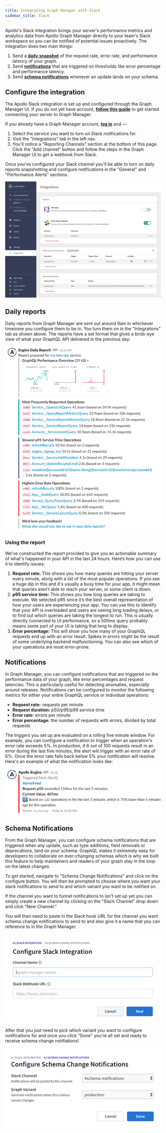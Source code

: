 ```yaml
---
title: Integrating Graph Manager with Slack
sidebar_title: Slack
---
```


Apollo's Slack integration brings your server's performance metrics and analytics data from Apollo Graph Manager directly to your team's Slack workspace so you can be notified of potential issues proactively. The integration does two main things:

1. Send a [**daily snapshot**](#daily-reports) of the request rate, error rate, and performance latency of your graph.
2. Send [**notifications**](#notifications) that are triggered on thresholds like error percentage and performance latency.
3. Send [**schema notifications**](#schema-notifications) whenever an update lands on your schema.

## Configure the integration

The Apollo Slack integration is set up and configured through the Graph Manager UI. If you do not yet have account, [**follow this guide**](https://www.apollographql.com/docs/apollo-server/features/metrics/#Apollo-Graph-Manager) to get started connecting your server to Graph Manager.

If you already have a Graph Manager account, [**log in**](https://engine.apollographql.com) and ––

1. Select the service you want to turn on Slack notifications for.
1. Visit the "Integrations" tab in the left nav.
1. You'll notice a "Reporting Channels" section at the bottom of this page. Click the "Add channel" button and follow the steps in the Graph Manager UI to get a webhook from Slack.

Once you've configured your Slack channel you'll be able to turn on daily reports snapshotting and configure notifications in the "General" and "Performance Alerts" sections.

![The Integrations tab in Graph Manager](./img/integrations/integrations-tab.png)

## Daily reports

Daily reports from Graph Manager are sent out around 9am in whichever timezone you configure them to be in. You turn them on in the "Integrations" tab as shown above. The reports have a set format that gives a birds-eye view of what your GraphQL API delivered in the previous day:

![Graph Manager slack report](./img/integrations/slack-report.png)

### Using the report

We've constructed the report provided to give you an actionable summary of what's happened in your API in the last 24 hours. Here’s how you can use it to identify issues:

1.  **Request rate:** This shows you how many queries are hitting your server every minute, along with a list of the most popular operations. If you see a huge dip in this and it's usually a busy time for your app, it might mean that queries aren’t able to reach your server, or some client is down.
2.  **p95 service time:** This shows you how long queries are taking to execute. We selected p95 since it’s the best overall representation of how your users are experiencing your app. You can use this to identify that your API is overloaded and users are seeing long loading delays, or to find out which queries are taking the longest to run. This is usually directly connected to UI performance, so a 500ms query probably means some part of your UI is taking that long to display.
3.  **Error percentage:** This will show you how many of your GraphQL requests end up with an error result. Spikes in errors might be the result of some underlying backend malfunctioning. You can also see which of your operations are most error-prone.

## Notifications

In Graph Manager, you can configure notifications that are triggered on the performance data of your graph, like error percentages and request latencies. This is particularly useful for detecting anomalies, especially around releases. Notifications can be configured to monitor the following metrics for either your entire GraphQL service or individual operations:

- **Request rate:**  requests per minute
- **Request duration:** p50/p95/p99 service time
- **Error rate:** errors per minute
- **Error percentage:** the number of requests with errors, divided by total
  requests

The triggers you set up are evaluated on a rolling five minute window. For example, you can configure a notification to trigger when an operation's error rate exceeds 5%. In production, if 6 out of 100 requests result in an error during the last five minutes, the alert will trigger with an error rate of 6%. Once the error rate falls back below 5% your notification will resolve. Here's an example of what the notification looks like:

![Slack Alert](./img/integrations/slack-notification.png)

## Schema Notifications

From the Graph Manager, you can configure schema notifications that are triggered when any update, such as type additions, field removals or deprecations, land on your schema. GraphQL makes it extremely easy for developers to collaborate on ever-changing schemas which is why we built this feature to help maintainers and readers of your graph stay in the loop on the latest changes. 

To get started, navigate to "Schema Change Notifications" and click on the configure button. You will then be prompted to choose where you want your slack notifications to send to and which variant you want to be notified on. 

If the channel you want to funnel notifications to isn't set up yet you can simply create a new channel by clicking on the "Slack Channel" drop down and click "New Channel."

You will then need to paste in the Slack hook URL for the channel you want schema change notifications to send to and also give it a name that you can reference to in the Graph Manager.

<img class="screenshot" src="./img/integrations/slack-integration.jpg" alt="Modal to set up Slack integration"></img>

After that you just need to pick which variant you want to configure notifications for and once you click "Done" you're all set and ready to receive schema change notifiations!

<img class="screenshot" src="./img/integrations/schema-change-notifications.jpg" alt="Modal to set up schema change notifications"></img>